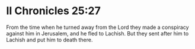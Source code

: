 # II Chronicles 25:27

From the time when he turned away from the Lord they made a conspiracy against him in Jerusalem, and he fled to Lachish. But they sent after him to Lachish and put him to death there.
